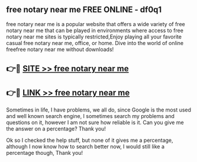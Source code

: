 ## free notary near me FREE ONLINE - df0q1

free notary near me is a popular website that offers a wide variety of free notary near me that can be played in environments where access to free notary near me sites is typically restricted,Enjoy playing all your favorite casual free notary near me, office, or home. Dive into the world of online freefree notary near me without downloads!

## 👉🔴 [SITE >> free notary near me](http://news.freeplayer.one?title=free_notary_near_me&ref=FRRE)

## 👉🔴 [LINK >> free notary near me](http://news.freeplayer.one?title=free_notary_near_me&ref=FREE)

Sometimes in life, I have problems, we all do, since Google is the most used and well known search engine, I sometimes search my problems and questions on it, however I am not sure how reliable is it. Can you give me the answer on a percentage? Thank you!

Ok so I checked the help stuff, but none of it gives me a percentage, although I now know how to search better now, I would still like a percentage though, Thank you!
